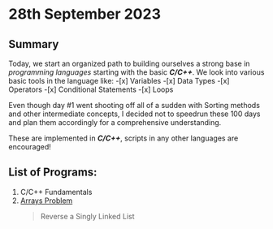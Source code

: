 # 28th September 2023

## Summary

Today, we start an organized path to building ourselves a strong base in _programming languages_ starting with the basic __*C/C++*__. We look into various basic tools in the language like:
    -[x] Variables
    -[x] Data Types
    -[x] Operators
    -[x] Conditional Statements
    -[x] Loops

Even though day #1 went shooting off all of a sudden with Sorting methods and other intermediate concepts, I decided not to speedrun these 100 days and plan them accordingly for a comprehensive understanding.

These are implemented in __*C/C++*__, scripts in any other languages are encouraged!

## List of Programs:

1. C/C++ Fundamentals
2. [Arrays Problem](https://practice.geeksforgeeks.org/problems/union-of-two-arrays3538/1)
     > Reverse a Singly Linked List
